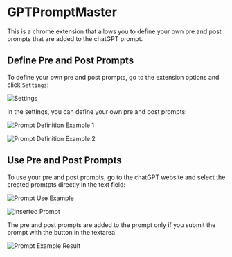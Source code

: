 # GPTPromptMaster
This is a chrome extension that allows you to define your own pre and post prompts that are added to the chatGPT prompt.

## Define Pre and Post Prompts
To define your own pre and post prompts, go to the extension options and click `Settings`:

![Settings](https://cloud.hs-augsburg.de/s/dfQ8Nwgr63piWFH/preview)

In the settings, you can define your own pre and post prompts:

![Prompt Definition Example 1](https://cloud.hs-augsburg.de/s/jqDprSmALPo5YXe/preview)

![Prompt Definition Example 2](https://cloud.hs-augsburg.de/s/TcfdWqGWRYGadoR/preview)

## Use Pre and Post Prompts
To use your pre and post prompts, go to the chatGPT website and select the created promtpts directly in the text field:

![Prompt Use Example](https://cloud.hs-augsburg.de/s/7baE4jwTWFPZefX/preview)

![Inserted Prompt](https://cloud.hs-augsburg.de/s/iyBa4TGtsbyTCQN/preview)

The pre and post prompts are added to the prompt only if you submit the prompt with the button in the textarea.

![Prompt Example Result](https://cloud.hs-augsburg.de/s/enCpRynkRAijbWn/preview)
